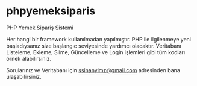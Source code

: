 # phpyemeksiparis
PHP Yemek Sipariş Sistemi 

Her hangi bir framework kullanılmadan yapılmıştır. 
PHP ile ilgilenmeye yeni başladıysanız size başlangıc seviyesinde yardımcı olacaktır.
Veritabanı Listeleme, Ekleme, Silme, Güncelleme ve Login işlemleri gibi tüm kodları örnek alabilirsiniz.

Sorularınız ve Veritabanı için ssinanylmz@gmail.com adresinden bana ulaşabilirsiniz.
